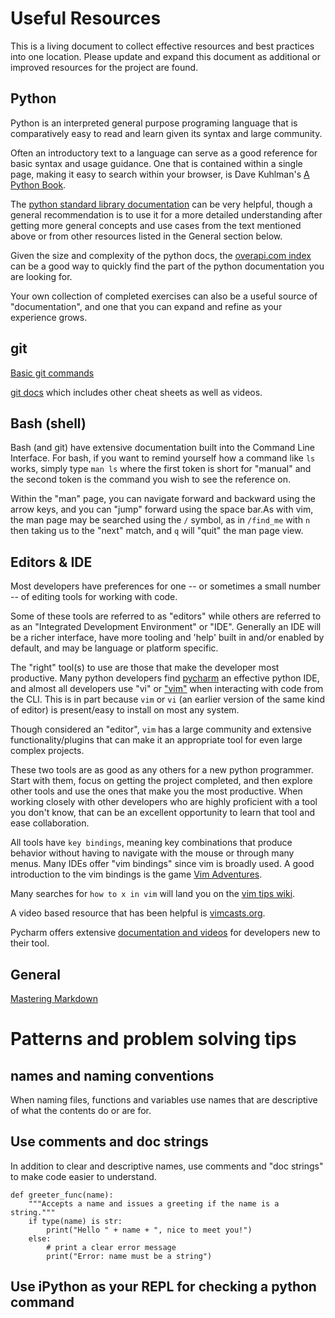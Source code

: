 # Useful Resources

This is a living document to collect effective resources and best practices into one location. Please update and expand this document as additional or improved resources for the project are found.

## Python

Python is an interpreted general purpose programing language that is comparatively easy to read and learn given its syntax and large community.

Often an introductory text to a language can serve as a good reference for basic syntax and usage guidance. One that is contained within a single page, making it easy to search within your browser, is Dave Kuhlman's [A Python Book](http://www.davekuhlman.org/python_book_01.html).

The [python standard library documentation](https://docs.python.org/3/library/index.html) can be very helpful, though a general recommendation is to use it for a more detailed understanding after getting more general concepts and use cases from the text mentioned above or from other resources listed in the General section below.

Given the size and complexity of the python docs, the [overapi.com index](http://overapi.com/python) can be a good way to quickly find the part of the python documentation you are looking for.

Your own collection of completed exercises can also be a useful source of "documentation", and one that you can expand and refine as your experience grows.

## git

[Basic git commands](https://services.github.com/on-demand/downloads/github-git-cheat-sheet/)

[git docs](https://git-scm.com/doc) which includes other cheat sheets as well as videos.

## Bash (shell)

Bash (and git) have extensive documentation built into the Command Line Interface. For bash, if you want to remind yourself how a command like `ls` works, simply type `man ls` where the first token is short for "manual" and the second token is the command you wish to see the reference on. 

Within the "man" page, you can navigate forward and backward using the arrow keys, and you can "jump" forward using the space bar.As with vim, the man page may be searched using the `/` symbol, as in `/find_me` with `n` then taking us to the "next" match, and `q` will "quit" the man page view.

## Editors & IDE

Most developers have preferences for one -- or sometimes a small number -- of editing tools for working with code. 

Some of these tools are referred to as "editors" while others are referred to as an "Integrated Development Environment" or "IDE". Generally an IDE will be a richer interface, have more tooling and 'help' built in and/or enabled by default, and may be language or platform specific.

The "right" tool(s) to use are those that make the developer most productive. Many python developers find [pycharm](https://google.github.io/styleguide/pyguide.html) an effective python IDE, and almost all developers use "vi" or ["vim"](https://vim.sourceforge.io/docs.php) when interacting with code from the CLI. This is in part because `vim` or `vi` (an earlier version of the same kind of editor) is present/easy to install on most any system.

Though considered an "editor", `vim` has a large community and extensive functionality/plugins that can make it an appropriate tool for even large complex projects. 

These two tools are as good as any others for a new python programmer. Start with them, focus on getting the project completed, and then explore other tools and use the ones that make you the most productive. When working closely with other developers who are highly proficient with a tool you don't know, that can be an excellent opportunity to learn that tool and ease collaboration.

All tools have `key bindings`, meaning key combinations that produce behavior without having to navigate with the mouse or through many menus. Many IDEs offer "vim bindings" since vim is broadly used. A good introduction to the vim bindings is the game [Vim Adventures](https://vim-adventures.com/).

Many searches for `how to x in vim` will land you on the [vim tips wiki](http://vim.wikia.com/wiki/Vim_Tips_Wiki).

A video based resource that has been helpful is [vimcasts.org](http://vimcasts.org/episodes/).

Pycharm offers extensive [documentation and videos](https://www.jetbrains.com/pycharm/documentation/) for developers new to their tool.

## General

[Mastering Markdown](https://guides.github.com/features/mastering-markdown/)

# Patterns and problem solving tips

## names and naming conventions

When naming files, functions and variables use names that are descriptive of what the contents do or are for.

## Use comments and doc strings

In addition to clear and descriptive names, use comments and "doc strings" to make code easier to understand.

```
def greeter_func(name):
    """Accepts a name and issues a greeting if the name is a string."""
    if type(name) is str:
        print("Hello " + name + ", nice to meet you!")
    else:
        # print a clear error message
        print("Error: name must be a string")
```

## Use iPython as your REPL for checking a python command
